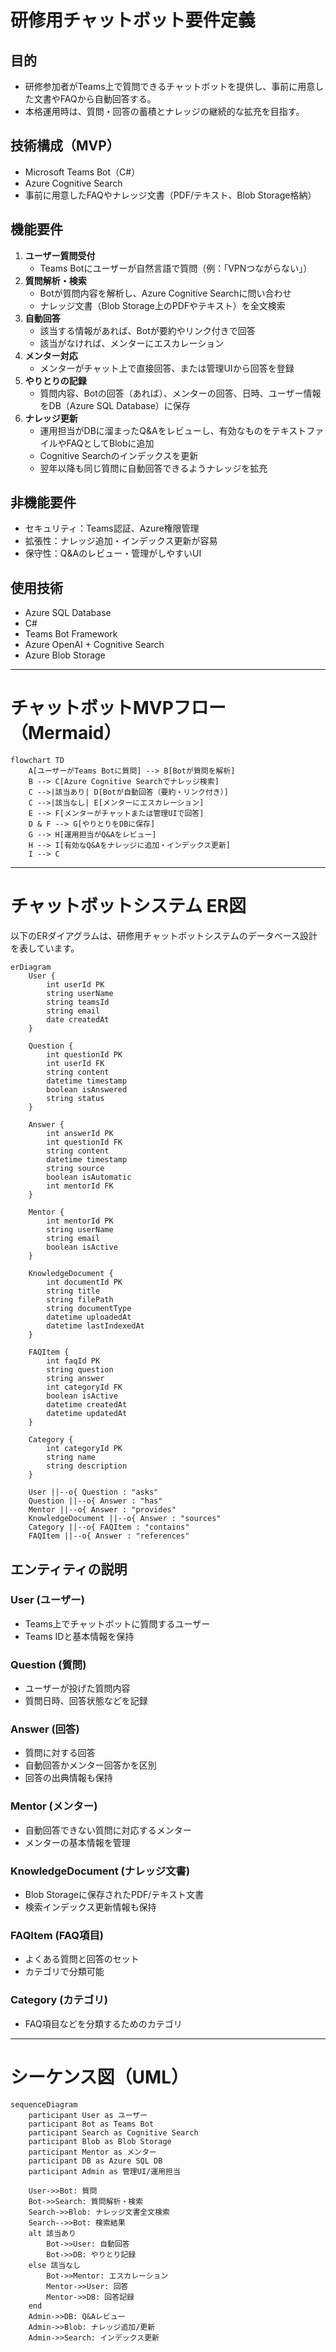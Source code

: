 # 研修用チャットボット要件定義

## 目的
- 研修参加者がTeams上で質問できるチャットボットを提供し、事前に用意した文書やFAQから自動回答する。
- 本格運用時は、質問・回答の蓄積とナレッジの継続的な拡充を目指す。

## 技術構成（MVP）
- Microsoft Teams Bot（C#）
- Azure Cognitive Search
- 事前に用意したFAQやナレッジ文書（PDF/テキスト、Blob Storage格納）

## 機能要件
1. **ユーザー質問受付**
	- Teams Botにユーザーが自然言語で質問（例：「VPNつながらない」）
2. **質問解析・検索**
	- Botが質問内容を解析し、Azure Cognitive Searchに問い合わせ
	- ナレッジ文書（Blob Storage上のPDFやテキスト）を全文検索
3. **自動回答**
	- 該当する情報があれば、Botが要約やリンク付きで回答
	- 該当がなければ、メンターにエスカレーション
4. **メンター対応**
	- メンターがチャット上で直接回答、または管理UIから回答を登録
5. **やりとりの記録**
	- 質問内容、Botの回答（あれば）、メンターの回答、日時、ユーザー情報をDB（Azure SQL Database）に保存
6. **ナレッジ更新**
	- 運用担当がDBに溜まったQ&Aをレビューし、有効なものをテキストファイルやFAQとしてBlobに追加
	- Cognitive Searchのインデックスを更新
	- 翌年以降も同じ質問に自動回答できるようナレッジを拡充

## 非機能要件
- セキュリティ：Teams認証、Azure権限管理
- 拡張性：ナレッジ追加・インデックス更新が容易
- 保守性：Q&Aのレビュー・管理がしやすいUI

## 使用技術
- Azure SQL Database
- C#
- Teams Bot Framework
- Azure OpenAI + Cognitive Search
- Azure Blob Storage

---

# チャットボットMVPフロー（Mermaid）

```mermaid
flowchart TD
    A[ユーザーがTeams Botに質問] --> B[Botが質問を解析]
    B --> C[Azure Cognitive Searchでナレッジ検索]
    C -->|該当あり| D[Botが自動回答（要約・リンク付き）]
    C -->|該当なし| E[メンターにエスカレーション]
    E --> F[メンターがチャットまたは管理UIで回答]
    D & F --> G[やりとりをDBに保存]
    G --> H[運用担当がQ&Aをレビュー]
    H --> I[有効なQ&Aをナレッジに追加・インデックス更新]
    I --> C
```

---

# チャットボットシステム ER図

以下のERダイアグラムは、研修用チャットボットシステムのデータベース設計を表しています。

```mermaid
erDiagram
    User {
        int userId PK
        string userName
        string teamsId
        string email
        date createdAt
    }
    
    Question {
        int questionId PK
        int userId FK
        string content
        datetime timestamp
        boolean isAnswered
        string status
    }
    
    Answer {
        int answerId PK
        int questionId FK
        string content
        datetime timestamp
        string source
        boolean isAutomatic
        int mentorId FK
    }
    
    Mentor {
        int mentorId PK
        string userName
        string email
        boolean isActive
    }
    
    KnowledgeDocument {
        int documentId PK
        string title
        string filePath
        string documentType
        datetime uploadedAt
        datetime lastIndexedAt
    }
    
    FAQItem {
        int faqId PK
        string question
        string answer
        int categoryId FK
        boolean isActive
        datetime createdAt
        datetime updatedAt
    }
    
    Category {
        int categoryId PK
        string name
        string description
    }
    
    User ||--o{ Question : "asks"
    Question ||--o{ Answer : "has"
    Mentor ||--o{ Answer : "provides"
    KnowledgeDocument ||--o{ Answer : "sources"
    Category ||--o{ FAQItem : "contains"
    FAQItem ||--o{ Answer : "references"
```

## エンティティの説明

### User (ユーザー)
- Teams上でチャットボットに質問するユーザー
- Teams IDと基本情報を保持

### Question (質問)
- ユーザーが投げた質問内容
- 質問日時、回答状態などを記録

### Answer (回答)
- 質問に対する回答
- 自動回答かメンター回答かを区別
- 回答の出典情報も保持

### Mentor (メンター)
- 自動回答できない質問に対応するメンター
- メンターの基本情報を管理

### KnowledgeDocument (ナレッジ文書)
- Blob Storageに保存されたPDF/テキスト文書
- 検索インデックス更新情報も保持

### FAQItem (FAQ項目)
- よくある質問と回答のセット
- カテゴリで分類可能

### Category (カテゴリ)
- FAQ項目などを分類するためのカテゴリ

---

# シーケンス図（UML）

```mermaid
sequenceDiagram
    participant User as ユーザー
    participant Bot as Teams Bot
    participant Search as Cognitive Search
    participant Blob as Blob Storage
    participant Mentor as メンター
    participant DB as Azure SQL DB
    participant Admin as 管理UI/運用担当

    User->>Bot: 質問
    Bot->>Search: 質問解析・検索
    Search->>Blob: ナレッジ文書全文検索
    Search-->>Bot: 検索結果
    alt 該当あり
        Bot->>User: 自動回答
        Bot->>DB: やりとり記録
    else 該当なし
        Bot->>Mentor: エスカレーション
        Mentor->>User: 回答
        Mentor->>DB: 回答記録
    end
    Admin->>DB: Q&Aレビュー
    Admin->>Blob: ナレッジ追加/更新
    Admin->>Search: インデックス更新
```

